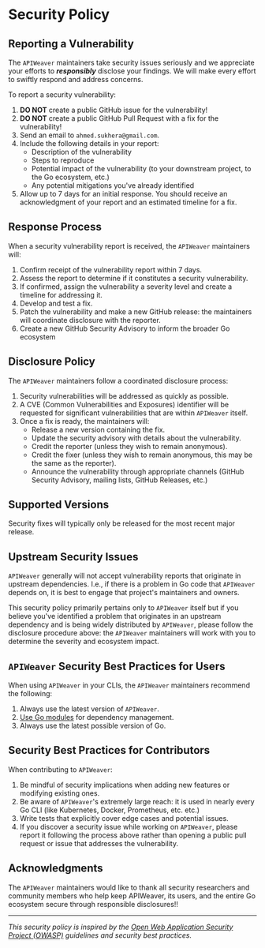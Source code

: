# Security Policy

## Reporting a Vulnerability

The `APIWeaver` maintainers take security issues seriously and
we appreciate your efforts to _**responsibly**_ disclose your findings.
We will make every effort to swiftly respond and address concerns.

To report a security vulnerability:

1. **DO NOT** create a public GitHub issue for the vulnerability!
2. **DO NOT** create a public GitHub Pull Request with a fix for the vulnerability!
3. Send an email to `ahmed.sukhera@gmail.com`.
4. Include the following details in your report:
   - Description of the vulnerability
   - Steps to reproduce
   - Potential impact of the vulnerability (to your downstream project, to the Go ecosystem, etc.)
   - Any potential mitigations you've already identified
5. Allow up to 7 days for an initial response.
   You should receive an acknowledgment of your report and an estimated timeline for a fix.

## Response Process

When a security vulnerability report is received, the `APIWeaver` maintainers will:

1. Confirm receipt of the vulnerability report within 7 days.
2. Assess the report to determine if it constitutes a security vulnerability.
3. If confirmed, assign the vulnerability a severity level and create a timeline for addressing it.
4. Develop and test a fix.
5. Patch the vulnerability and make a new GitHub release: the maintainers will coordinate disclosure with the reporter.
6. Create a new GitHub Security Advisory to inform the broader Go ecosystem

## Disclosure Policy

The `APIWeaver` maintainers follow a coordinated disclosure process:

1. Security vulnerabilities will be addressed as quickly as possible.
2. A CVE (Common Vulnerabilities and Exposures) identifier will be requested for significant vulnerabilities
   that are within `APIWeaver` itself.
3. Once a fix is ready, the maintainers will:
   - Release a new version containing the fix.
   - Update the security advisory with details about the vulnerability.
   - Credit the reporter (unless they wish to remain anonymous).
   - Credit the fixer (unless they wish to remain anonymous, this may be the same as the reporter).
   - Announce the vulnerability through appropriate channels
     (GitHub Security Advisory, mailing lists, GitHub Releases, etc.)

## Supported Versions

Security fixes will typically only be released for the most recent major release.

## Upstream Security Issues

`APIWeaver` generally will not accept vulnerability reports that originate in upstream
dependencies. I.e., if there is a problem in Go code that `APIWeaver` depends on,
it is best to engage that project's maintainers and owners.

This security policy primarily pertains only to `APIWeaver` itself but if you believe you've
identified a problem that originates in an upstream dependency and is being widely
distributed by `APIWeaver`, please follow the disclosure procedure above: the `APIWeaver`
maintainers will work with you to determine the severity and ecosystem impact.

## `APIWeaver` Security Best Practices for Users

When using `APIWeaver` in your CLIs, the `APIWeaver` maintainers recommend the following:

1. Always use the latest version of `APIWeaver`.
2. [Use Go modules](https://go.dev/blog/using-go-modules) for dependency management.
3. Always use the latest possible version of Go.

## Security Best Practices for Contributors

When contributing to `APIWeaver`:

1. Be mindful of security implications when adding new features or modifying existing ones.
2. Be aware of `APIWeaver`'s extremely large reach: it is used in nearly every Go CLI
   (like Kubernetes, Docker, Prometheus, etc. etc.)
3. Write tests that explicitly cover edge cases and potential issues.
4. If you discover a security issue while working on `APIWeaver`, please report it
   following the process above rather than opening a public pull request or issue that
   addresses the vulnerability.

## Acknowledgments

The `APIWeaver` maintainers would like to thank all security researchers and
community members who help keep APIWeaver, its users, and the entire Go ecosystem secure through responsible disclosures!!

---

_This security policy is inspired by the [Open Web Application Security Project (OWASP)](https://owasp.org/) guidelines and security best practices._
